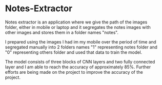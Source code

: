 # Notes-Extractor

Notes extractor is an application where we give the path of the images folder, either in mobile or laptop and it segregates the notes images with other images and stores them in a folder names "notes".

I prepared using the images I had im my mobile over the period of time and segregated manually into 2 folders names "1" representing notes folder and "0" representing others folder and used that data to train the model.

The model consists of three blocks of CNN layers and two fully connected layer and I am able to reach the accuracy of approximately 85%. Further efforts are being made on the project to improve the accuracy of the project.
